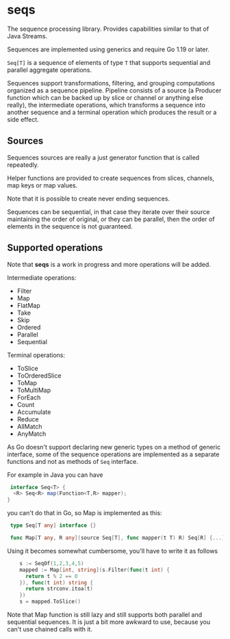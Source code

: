 # seqs

The sequence processing library. Provides capabilities similar to that of Java Streams.

Sequences are implemented using generics and require Go 1.19 or later.

`Seq[T]` is a sequence of elements of type `T` that supports sequential and parallel aggregate operations.

Sequences support transformations, filtering, and grouping computations organized as a sequence pipeline. Pipeline 
consists of a source (a Producer function which can be backed up by slice or channel or anything else really), 
the intermediate operations, which transforms a sequence into another sequence and a terminal operation which 
produces the result or a side effect.

## Sources

Sequences sources are really a just generator function that is called repeatedly.

Helper functions are provided to create sequences from slices, channels, map keys or map values.

Note that it is possible to create never ending sequences.

Sequences can be sequential, in that case they iterate over their source maintaining the order of original, or
they can be parallel, then the order of elements in the sequence is not guaranteed.
                            
## Supported operations

Note that **seqs** is a work in progress and more operations will be added.

Intermediate operations:
 - Filter
 - Map
 - FlatMap
 - Take
 - Skip
 - Ordered
 - Parallel
 - Sequential

Terminal operations:
 - ToSlice
 - ToOrderedSlice
 - ToMap
 - ToMultiMap
 - ForEach
 - Count
 - Accumulate
 - Reduce
 - AllMatch
 - AnyMatch


As Go doesn't support declaring new generic types on a method of generic interface, some of the sequence
operations are implemented as a separate functions and not as methods of `Seq` interface. 

For example in Java you can have 
```java
 interface Seq<T> {
  <R> Seq<R> map(Function<T,R> mapper);
}
```
you can't do that in Go, so Map is implemented as this:
```go
 type Seq[T any] interface {}

 func Map[T any, R any](source Seq[T], func mapper(t T) R) Seq[R] {...}
```
Using it becomes somewhat cumbersome, you'll have to write it as follows
```go
    s := SeqOf(1,2,3,4,5)
    mapped := Map[int, string](s.Filter(func(t int) {
      return t % 2 == 0
    }), func(t int) string {
      return strconv.itoa(t)
    })
    s = mapped.ToSlice()
```

Note that Map function is still lazy and still supports both parallel and sequential sequences. It is just a bit more
awkward to use, because you can't use chained calls with it.

